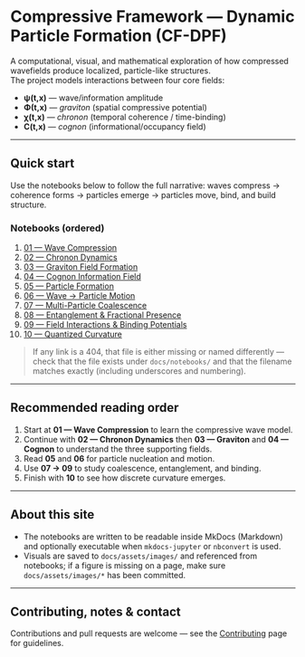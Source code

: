 # Compressive Framework — Dynamic Particle Formation (CF-DPF)

A computational, visual, and mathematical exploration of how compressed wavefields produce localized, particle-like structures.  
The project models interactions between four core fields:

- **ψ(t,x)** — wave/information amplitude  
- **Φ(t,x)** — *graviton* (spatial compressive potential)  
- **χ(t,x)** — *chronon* (temporal coherence / time-binding)  
- **C(t,x)** — *cognon* (informational/occupancy field)

---

## Quick start

Use the notebooks below to follow the full narrative: waves compress → coherence forms → particles emerge → particles move, bind, and build structure.

### Notebooks (ordered)
1. [01 — Wave Compression](notebooks/01_wave_compression.md)  
2. [02 — Chronon Dynamics](notebooks/02_chronon_dynamics.md)  
3. [03 — Graviton Field Formation](notebooks/03_graviton_field.md)  
4. [04 — Cognon Information Field](notebooks/04_cognon_field.md)  
5. [05 — Particle Formation](notebooks/05_particle_formation.md)  
6. [06 — Wave → Particle Motion](notebooks/06_wave_to_particle_motion.md)  
7. [07 — Multi-Particle Coalescence](notebooks/07_particle_coalescence.md)  
8. [08 — Entanglement & Fractional Presence](notebooks/08_fractional_presence.md)  
9. [09 — Field Interactions & Binding Potentials](notebooks/09_field_interactions.md)  
10. [10 — Quantized Curvature](notebooks/10_quantized_curvature.md)

> If any link is a 404, that file is either missing or named differently — check that the file exists under `docs/notebooks/` and that the filename matches exactly (including underscores and numbering).  

---

## Recommended reading order

1. Start at **01 — Wave Compression** to learn the compressive wave model.  
2. Continue with **02 — Chronon Dynamics** then **03 — Graviton** and **04 — Cognon** to understand the three supporting fields.  
3. Read **05** and **06** for particle nucleation and motion.  
4. Use **07 → 09** to study coalescence, entanglement, and binding.  
5. Finish with **10** to see how discrete curvature emerges.

---

## About this site

- The notebooks are written to be readable inside MkDocs (Markdown) and optionally executable when `mkdocs-jupyter` or `nbconvert` is used.  
- Visuals are saved to `docs/assets/images/` and referenced from notebooks; if a figure is missing on a page, make sure `docs/assets/images/*` has been committed.

---

## Contributing, notes & contact

Contributions and pull requests are welcome — see the [Contributing](contributing.md) page for guidelines.
